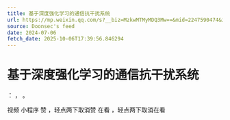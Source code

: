 ```yaml
---
title: 基于深度强化学习的通信抗干扰系统
url: https://mp.weixin.qq.com/s?__biz=MzkwMTMyMDQ3Mw==&mid=2247590474&idx=1&sn=832592ea95fe31441c6a186b6264894e
source: Doonsec's feed
date: 2024-07-06
fetch_date: 2025-10-06T17:39:56.846294
---
```


# 基于深度强化学习的通信抗干扰系统

：
，
。

视频
小程序
赞
，轻点两下取消赞
在看
，轻点两下取消在看
